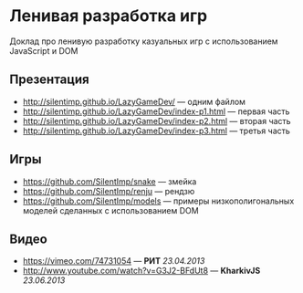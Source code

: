 # Ленивая разработка игр

Доклад про ленивую разработку казуальных игр с использованием JavaScript и DOM

## Презентация

* http://silentimp.github.io/LazyGameDev/ — одним файлом
* http://silentimp.github.io/LazyGameDev/index-p1.html — первая часть
* http://silentimp.github.io/LazyGameDev/index-p2.html — вторая часть
* http://silentimp.github.io/LazyGameDev/index-p3.html — третья часть

## Игры

* https://github.com/SilentImp/snake — змейка
* https://github.com/SilentImp/renju — рендзю
* https://github.com/SilentImp/models — примеры низкополигональных моделей сделанных с использованием DOM

## Видео

* https://vimeo.com/74731054 — __РИТ__ *23.04.2013*
* http://www.youtube.com/watch?v=G3J2-BFdUt8 — __KharkivJS__ *23.06.2013*